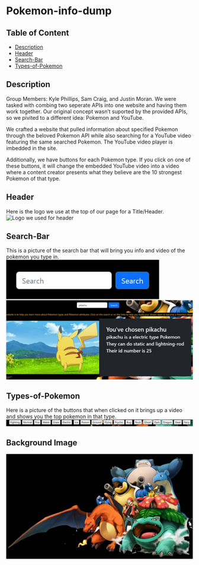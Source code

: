 # Pokemon-info-dump

## Table of Content
- [Description](#description)
- [Header](#header)
- [Search-Bar](#search-bar)
- [Types-of-Pokemon](#types-of-pokemon)



## Description
Group Members: Kyle Phillips, Sam Craig, and Justin Moran.
We were tasked with combing two seperate APIs into one website and having them work together.
Our original concept wasn’t suported by the provided APIs, so we pivited to a different idea:
Pokemon and YouTube.

We crafted a website that pulled information about specified Pokemon through the beloved
Pokemon API while also searching for a YouTube video featuring the same searched Pokemon.
The YouTube video player is imbedded in the site.

Additionally, we have buttons for each Pokemon type. If you click on one of these buttons,
it will change the embedded YouTube video into a video where a content creator presents
what they believe are the 10 strongest Pokemon of that type.

## Header 
Here is the logo we use at the top of our page for a Title/Header.
![Logo we used for header](assets/images/Pok%C3%A9mon-Com-Fundo-Transparente.png)

## Search-Bar
This is a picture of the search bar that will bring you info and video of the pokemon you type in.
![Search Bar](assets/images/search-bar%20.jpg)
![search bar works and brings up video and info of pokemon](assets/images/search-video-info.jpg)

## Types-of-Pokemon
Here is a picture of the buttons that when clicked on it brings up a video and shows you the top pokemon in that type.
![youtube video of dif types of pokemon](assets/images/links.jpg)



## Background Image 
![background image](assets/images/pokemon-wallpaper-6.jpg)

